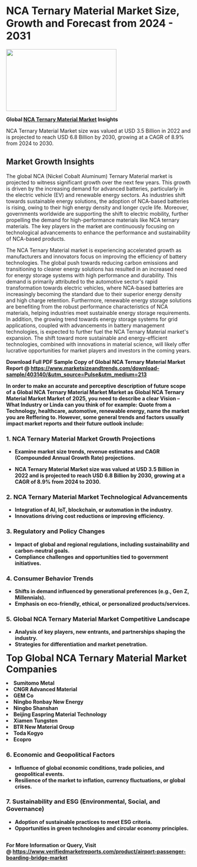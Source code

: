 <H1>NCA Ternary Material Market Size, Growth and Forecast from 2024 - 2031</H1><img class="aligncenter size-medium wp-image-584254" src="https://thirdeyenews.in/wp-content/uploads/2024/09/Global-Market-Research-300x168.jpeg" alt="" width="300" height="168" /><p><strong>Global&nbsp;<a href="https://www.marketsizeandtrends.com/download-sample/403140/&amp;utm_source=Pulse&amp;utm_medium=213">NCA Ternary Material Market</a> Insights</strong></p><p>NCA Ternary Material Market size was valued at USD 3.5 Billion in 2022 and is projected to reach USD 6.8 Billion by 2030, growing at a CAGR of 8.9% from 2024 to 2030.</p><p><h2>Market Growth Insights</h2> <p>The global NCA (Nickel Cobalt Aluminum) Ternary Material market is projected to witness significant growth over the next few years. This growth is driven by the increasing demand for advanced batteries, particularly in the electric vehicle (EV) and renewable energy sectors. As industries shift towards sustainable energy solutions, the adoption of NCA-based batteries is rising, owing to their high energy density and longer cycle life. Moreover, governments worldwide are supporting the shift to electric mobility, further propelling the demand for high-performance materials like NCA ternary materials. The key players in the market are continuously focusing on technological advancements to enhance the performance and sustainability of NCA-based products.</p> <p><strong></strong></p> <p>The NCA Ternary Material market is experiencing accelerated growth as manufacturers and innovators focus on improving the efficiency of battery technologies. The global push towards reducing carbon emissions and transitioning to cleaner energy solutions has resulted in an increased need for energy storage systems with high performance and durability. This demand is primarily attributed to the automotive sector's rapid transformation towards electric vehicles, where NCA-based batteries are increasingly becoming the standard due to their superior energy density and high charge retention. Furthermore, renewable energy storage solutions are benefiting from the robust performance characteristics of NCA materials, helping industries meet sustainable energy storage requirements. In addition, the growing trend towards energy storage systems for grid applications, coupled with advancements in battery management technologies, is expected to further fuel the NCA Ternary Material market's expansion. The shift toward more sustainable and energy-efficient technologies, combined with innovations in material science, will likely offer lucrative opportunities for market players and investors in the coming years.</p> <p><strong></p><p><span class=""><strong>Download Full PDF Sample Copy of Global NCA Ternary Material Market Report</strong> @ <a href="https://www.marketsizeandtrends.com/download-sample/403140/&amp;utm_source=Pulse&amp;utm_medium=213" target="_blank">https://www.marketsizeandtrends.com/download-sample/403140/&amp;utm_source=Pulse&amp;utm_medium=213</a></span></p><p>In order to make an accurate and perceptive description of future scope of a Global&nbsp;NCA Ternary Material Market Market as Global&nbsp;NCA Ternary Material Market Market of 2025, you need to describe a clear Vision &ndash; What Industry or Linda can you think of for example: Quote from a Technology, healthcare, automotive, renewable energy, name the market you are Reffering to. However, some general trends and factors usually impact market reports and their future outlook include:</p><h3>1.&nbsp;<strong>NCA Ternary Material Market Growth Projections</strong></h3><ul><li>Examine market size trends, revenue estimates and CAGR (Compounded Annual Growth Rate) projections.</li><li><p>NCA Ternary Material Market size was valued at USD 3.5 Billion in 2022 and is projected to reach USD 6.8 Billion by 2030, growing at a CAGR of 8.9% from 2024 to 2030.</p></li></ul><h3>2.&nbsp;<strong>NCA Ternary Material Market Technological Advancements</strong></h3><ul><li>Integration of AI, IoT, blockchain, or automation in the industry.</li><li>Innovations driving cost reductions or improving efficiency.</li></ul><h3>3.&nbsp;<strong>Regulatory and Policy Changes</strong></h3><ul><li>Impact of global and regional regulations, including sustainability and carbon-neutral goals.</li><li>Compliance challenges and opportunities tied to government initiatives.</li></ul><h3>4.&nbsp;<strong>Consumer Behavior Trends</strong></h3><ul><li>Shifts in demand influenced by generational preferences (e.g., Gen Z, Millennials).</li><li>Emphasis on eco-friendly, ethical, or personalized products/services.</li></ul><h3>5.&nbsp;<strong>Global NCA Ternary Material Market Competitive Landscape</strong></h3><ul><li>Analysis of key players, new entrants, and partnerships shaping the industry.</li><li>Strategies for differentiation and market penetration.</li></ul><p data-pm-slice="1 1 []"><span style="color: inherit; font-family: inherit; font-size: 25px;">Top Global NCA Ternary Material Market Companies</span></p><div class="" data-test-id=""><p><li>Sumitomo Metal</li><li> CNGR Advanced Material</li><li> GEM Co</li><li> Ningbo Ronbay New Energy</li><li> Ningbo Shanshan</li><li> Beijing Easpring Material Technology</li><li> Xiamen Tungsten</li><li> BTR New Material Group</li><li> Toda Kogyo</li><li> Ecopro</li></p></div><h3>6.&nbsp;<strong>Economic and Geopolitical Factors</strong></h3><ul><li>Influence of global economic conditions, trade policies, and geopolitical events.</li><li>Resilience of the market to inflation, currency fluctuations, or global crises.</li></ul><h3>7.&nbsp;<strong>Sustainability and ESG (Environmental, Social, and Governance)</strong></h3><ul><li>Adoption of sustainable practices to meet ESG criteria.</li><li>Opportunities in green technologies and circular economy principles.</li></ul><h2><strong style="font-size: 14px;">For More Information or Query, Visit @&nbsp;</strong><a style="background-color: #ffffff; font-size: 14px;" href="https://www.marketsizeandtrends.com/report/nca-ternary-material-market/" target="_blank">https://www.verifiedmarketreports.com/product/airport-passenger-boarding-bridge-market</a></h2>
